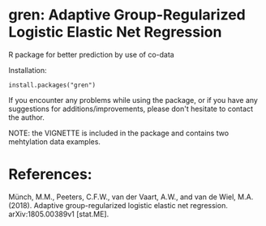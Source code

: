 # gren: Adaptive Group-Regularized Logistic Elastic Net Regression
R package for better prediction by use of co-data

Installation:

<code>install.packages("gren")</code>

If you encounter any problems while using the package, or if you have any suggestions for additions/improvements, please don't hesitate to contact the author.

NOTE: the VIGNETTE is included in the package and contains two mehtylation data examples.

# References:

Münch, M.M., Peeters, C.F.W., van der Vaart, A.W., and van de Wiel, M.A. (2018). Adaptive group-regularized logistic elastic net regression. arXiv:1805.00389v1 [stat.ME].